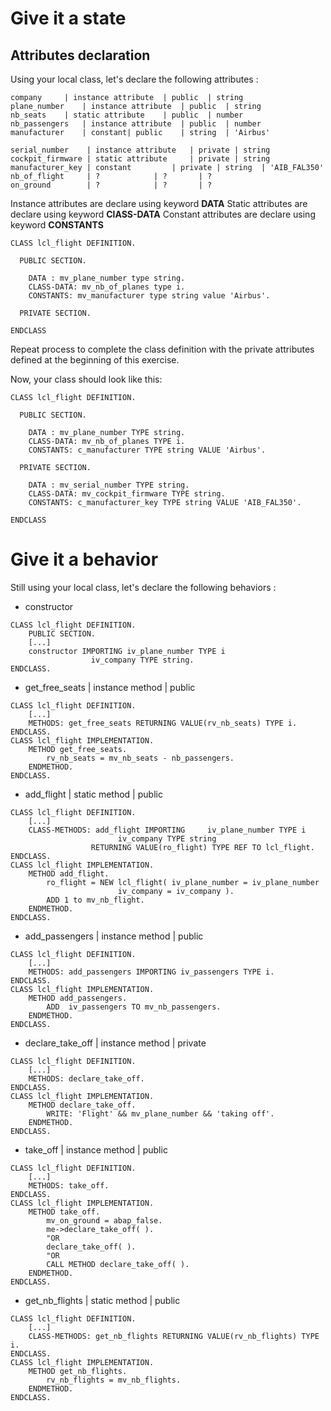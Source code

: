 # Give it a state

## Attributes declaration

Using your local class, let's declare the following attributes :

```
company		| instance attribute  | public  | string
plane_number    | instance attribute  | public  | string
nb_seats 	| static attribute    | public  | number
nb_passengers	| instance attribute  | public	| number
manufacturer	| constant| public    | string  | 'Airbus'

serial_number    | instance attribute   | private | string
cockpit_firmware | static attribute   	| private | string
manufacturer_key | constant	      	| private | string  | 'AIB_FAL350'
nb_of_flight     | ?    		| ? 	  | ?
on_ground        | ?    		| ? 	  | ?
```

Instance attributes are declare using keyword **DATA**
Static attributes are declare using keyword **ClASS-DATA**
Constant attributes are declare using keyword **CONSTANTS**

```
CLASS lcl_flight DEFINITION.

  PUBLIC SECTION.

    DATA : mv_plane_number type string.
    CLASS-DATA: mv_nb_of_planes type i.
    CONSTANTS: mv_manufacturer type string value 'Airbus'.
	
  PRIVATE SECTION.

ENDCLASS
```

Repeat process to complete the class definition with the private attributes defined at the beginning of this exercise.

Now, your class should look like this:

```
CLASS lcl_flight DEFINITION.

  PUBLIC SECTION.

    DATA : mv_plane_number TYPE string.
    CLASS-DATA: mv_nb_of_planes TYPE i.
    CONSTANTS: c_manufacturer TYPE string VALUE 'Airbus'.
	
  PRIVATE SECTION.
  
    DATA : mv_serial_number TYPE string.
    CLASS-DATA: mv_cockpit_firmware TYPE string.
    CONSTANTS: c_manufacturer_key TYPE string VALUE 'AIB_FAL350'.

ENDCLASS
```

# Give it a behavior

Still using your local class, let's declare the following behaviors :

- constructor
```
CLASS lcl_flight DEFINITION.
	PUBLIC SECTION.
	[...]
	constructor IMPORTING iv_plane_number TYPE i
			      iv_company TYPE string.
ENDCLASS.
```

- get_free_seats  | instance method | public
```
CLASS lcl_flight DEFINITION.
	[...]
	METHODS: get_free_seats RETURNING VALUE(rv_nb_seats) TYPE i.
ENDCLASS.
CLASS lcl_flight IMPLEMENTATION.
	METHOD get_free_seats.
		rv_nb_seats = mv_nb_seats - nb_passengers.
	ENDMETHOD.
ENDCLASS.
```

- add_flight	| static method  | public
```
CLASS lcl_flight DEFINITION.
	[...]
	CLASS-METHODS: add_flight IMPORTING  	iv_plane_number TYPE i
 						iv_company TYPE string
				  RETURNING VALUE(ro_flight) TYPE REF TO lcl_flight.
ENDCLASS.
CLASS lcl_flight IMPLEMENTATION.
	METHOD add_flight.
		ro_flight = NEW lcl_flight( iv_plane_number = iv_plane_number
					    iv_company = iv_company ).
		ADD 1 to mv_nb_flight.
	ENDMETHOD.
ENDCLASS.
```

- add_passengers 	| instance method | public
```
CLASS lcl_flight DEFINITION.
	[...]
	METHODS: add_passengers IMPORTING iv_passengers TYPE i.
ENDCLASS.
CLASS lcl_flight IMPLEMENTATION.
	METHOD add_passengers.
		ADD  iv_passengers TO mv_nb_passengers.
	ENDMETHOD.
ENDCLASS.
```

- declare_take_off | instance method | private
```
CLASS lcl_flight DEFINITION.
	[...]
	METHODS: declare_take_off.
ENDCLASS.
CLASS lcl_flight IMPLEMENTATION.
	METHOD declare_take_off.
		WRITE: 'Flight' && mv_plane_number && 'taking off'.
	ENDMETHOD.
ENDCLASS.
```

- take_off	| instance method | public
```
CLASS lcl_flight DEFINITION.
	[...]
	METHODS: take_off.
ENDCLASS.
CLASS lcl_flight IMPLEMENTATION.
	METHOD take_off.
		mv_on_ground = abap_false.
		me->declare_take_off( ).
		"OR
		declare_take_off( ).
		"OR
		CALL METHOD declare_take_off( ).
	ENDMETHOD.
ENDCLASS.
```

- get_nb_flights | static method | public
```
CLASS lcl_flight DEFINITION.
	[...]
	CLASS-METHODS: get_nb_flights RETURNING VALUE(rv_nb_flights) TYPE i.
ENDCLASS.
CLASS lcl_flight IMPLEMENTATION.
	METHOD get_nb_flights.
		rv_nb_flights = mv_nb_flights.
	ENDMETHOD.
ENDCLASS.
```
